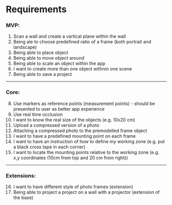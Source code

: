 # Requirements
### MVP:
1. Scan a wall and create a vartical plane within the wall
2. Being ale to choose predefined ratio of a frame (both portrait and landscape)
3. Being able to place object
4. Being able to move object around
5. Being able to scale an object within the app
6. I want to create more than one object withnin one scene
7. Being able to save a project
---
### Core:
8. Use markers as reference points (measurement points) - should be presented to user as better app experience
9. Use real time occlusion
10. I want to know the real size of the objects (e.g. 10x20 cm)
11. Upload a compressed version of a photo
12. Attaching a compressed photo to the premodelled frame object
13. I want to have a predefined mounting point on each frame
14. I want to have an instruction of how to define my working zone (e.g. put a black cross tape in each corner)
15. I want to locate the mounting points relative to the working zone (e.g. x,y coordinates (10cm from top and 20 cm from right))
---
### Extensions:
16. I want to have different style of photo frames (extension)
17. Being able to project a project on a wall with a projector (extension of the base)
